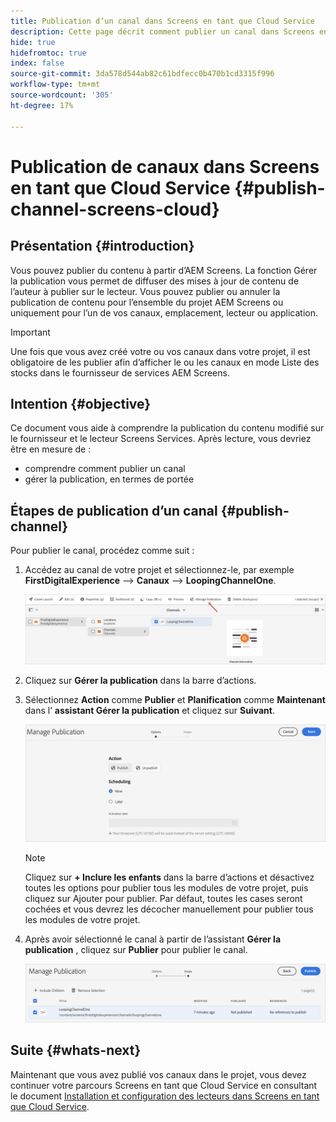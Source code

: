 ```yaml
---
title: Publication d’un canal dans Screens en tant que Cloud Service
description: Cette page décrit comment publier un canal dans Screens en tant que Cloud Service.
hide: true
hidefromtoc: true
index: false
source-git-commit: 3da578d544ab82c61bdfecc0b470b1cd3315f996
workflow-type: tm+mt
source-wordcount: '305'
ht-degree: 17%

---
```



# Publication de canaux dans Screens en tant que Cloud Service {#publish-channel-screens-cloud}

## Présentation {#introduction}

Vous pouvez publier du contenu à partir d’AEM Screens. La fonction Gérer la publication vous permet de diffuser des mises à jour de contenu de l’auteur à publier sur le lecteur. Vous pouvez publier ou annuler la publication de contenu pour l’ensemble du projet AEM Screens ou uniquement pour l’un de vos canaux, emplacement, lecteur ou application.

>[!IMPORTANT]
>Une fois que vous avez créé votre ou vos canaux dans votre projet, il est obligatoire de les publier afin d’afficher le ou les canaux en mode Liste des stocks dans le fournisseur de services AEM Screens.

## Intention {#objective}

Ce document vous aide à comprendre la publication du contenu modifié sur le fournisseur et le lecteur Screens Services. Après lecture, vous devriez être en mesure de :

* comprendre comment publier un canal
* gérer la publication, en termes de portée

## Étapes de publication d’un canal {#publish-channel}

Pour publier le canal, procédez comme suit :

1. Accédez au canal de votre projet et sélectionnez-le, par exemple **FirstDigitalExperience** —> **Canaux** —> **LoopingChannelOne**.

   ![](/help/screens-cloud/assets/create-content/managepub-1.png)

1. Cliquez sur **Gérer la publication** dans la barre d’actions.

1. Sélectionnez **Action** comme **Publier** et **Planification** comme **Maintenant** dans l’ **assistant Gérer la publication** et cliquez sur **Suivant**.

   ![](/help/screens-cloud/assets/create-content/managepub-2.png)

   >[!NOTE]
   >Cliquez sur **+ Inclure les enfants** dans la barre d’actions et désactivez toutes les options pour publier tous les modules de votre projet, puis cliquez sur Ajouter pour publier. Par défaut, toutes les cases seront cochées et vous devrez les décocher manuellement pour publier tous les modules de votre projet.

1. Après avoir sélectionné le canal à partir de l’assistant **Gérer la publication** , cliquez sur **Publier** pour publier le canal.

   ![](/help/screens-cloud/assets/create-content/managepub-3.png)


## Suite {#whats-next}

Maintenant que vous avez publié vos canaux dans le projet, vous devez continuer votre parcours Screens en tant que Cloud Service en consultant le document [Installation et configuration des lecteurs dans Screens en tant que Cloud Service](/help/screens-cloud/creating-content/manage-publish.md).
